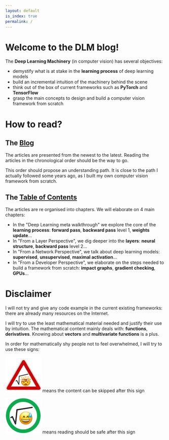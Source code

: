 ```yaml
---
layout: default
is_index: true
permalink: /
---
```


# Welcome to the DLM blog!

The **Deep Learning Machinery** (in computer vision) has several objectives: 
- demystify what is at stake in the **learning process** of deep learning models
- build an incremental intuition of the machinery behind the scene
- think out of the box of current frameworks such as **PyTorch** and **TensorFlow**
- grasp the main concepts to design and build a computer vision framework from scratch

# How to read?

## The [Blog](/blog/1)

The articles are presented from the newest to the latest. 
Reading the articles in the chronological order should be the way to go. 

This order should propose an understanding path. 
It is close to the path I actually followed some years ago, as I built my own computer vision 
framework from scratch. 

## The [Table of Contents](/table_of_contents/)

The articles are re organised into chapters.
We will elaborate on 4 main chapters: 

- In the "Deep Learning meta walkthrough" we explore the core of the **learning process**: 
**forward pass**, **backward pass** level 1, **weights update**...
- In "From a Layer Perspective", we dig deeper into the **layers**: **neural structure**, 
**backward pass** level 2...
- In "From a Network Perspective", we talk about deep learning models: **supervised**, **unsupervised**, 
**maximal activation**...
- In "From a Developer Perspective", we elaborate on the steps needed to build a framework from scratch: 
**impact graphs**, **gradient checking**, **GPUs**...

# Disclaimer

I will not try and give any code example in the current existing frameworks: there are already many 
resources on the Internet.

I will try to use the least mathematical material needed and justify their use by intuition. 
The mathematical content mainly deals with: **functions**, **derivatives**. 
Knowing about **vectors** and **multivariate functions** is a plus.

In order for mathematically shy people not to feel overwhelmed, I will try to use these signs:  

![Warning](/_assets/images/maths/warning.png) means the content can be skipped after this sign

![Safe](/_assets/images/maths/safe.png) means reading should be safe after this sign
